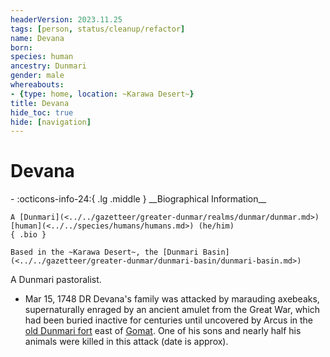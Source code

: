 ```yaml
---
headerVersion: 2023.11.25
tags: [person, status/cleanup/refactor]
name: Devana
born:
species: human
ancestry: Dunmari
gender: male
whereabouts:
- {type: home, location: ~Karawa Desert~}
title: Devana
hide_toc: true
hide: [navigation]
---
```

# Devana
<div class="grid cards ext-narrow-margin ext-one-column" markdown>
- :octicons-info-24:{ .lg .middle } __Biographical Information__

    A [Dunmari](<../../gazetteer/greater-dunmar/realms/dunmar/dunmar.md>) [human](<../../species/humans/humans.md>) (he/him)  
    { .bio }

    Based in the ~Karawa Desert~, the [Dunmari Basin](<../../gazetteer/greater-dunmar/dunmari-basin/dunmari-basin.md>)
</div>




A Dunmari pastoralist.



* Mar 15, 1748 DR Devana's family was attacked by marauding axebeaks, supernaturally enraged by an ancient amulet from the Great War, which had been buried inactive for centuries until uncovered by Arcus in the [old Dunmari fort](<../../gazetteer/greater-dunmar/dunmari-basin/dunmari-fort-gomat.md>) east of [Gomat](<../../gazetteer/greater-dunmar/dunmari-basin/gomat.md>). One of his sons and nearly half his animals were killed in this attack (date is approx).

